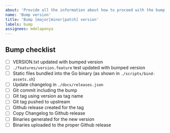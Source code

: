 ```yaml
---
about: 'Provide all the information about how to proceed with the bump of a version'
name: 'Bump version'
title: 'Bump [major|minor|patch] version'
labels: bump
assignees: mdelapenya
---
```


## Bump checklist
  - [ ] VERSION.txt updated with bumped version
  - [ ] `./features/version.feature` test updated with bumped version
  - [ ] Static files bundled into the Go binary (as shown in `./scripts/bind-assets.sh`)
  - [ ] Update changelog in `./docs/releases.json` 
  - [ ] Git commit including the bump
  - [ ] Git tag using version as tag name
  - [ ] Git tag pushed to upstream
  - [ ] Github release created for the tag
  - [ ] Copy Changelog to Github release 
  - [ ] Binaries generated for the new version
  - [ ] Binaries uploaded to the proper Github release
